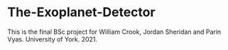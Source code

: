 # The-Exoplanet-Detector
This is the final BSc project for William Crook, Jordan Sheridan and Parin Vyas. University of York. 2021.
